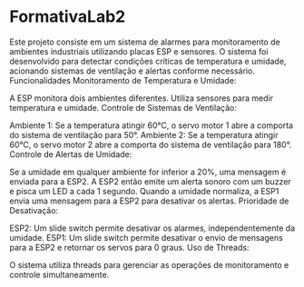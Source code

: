 # FormativaLab2
Este projeto consiste em um sistema de alarmes para monitoramento de ambientes industriais utilizando placas ESP e sensores. O sistema foi desenvolvido para detectar condições críticas de temperatura e umidade, acionando sistemas de ventilação e alertas conforme necessário.
Funcionalidades
Monitoramento de Temperatura e Umidade:

A ESP monitora dois ambientes diferentes.
Utiliza sensores para medir temperatura e umidade.
Controle de Sistemas de Ventilação:

Ambiente 1: Se a temperatura atingir 60°C, o servo motor 1 abre a comporta do sistema de ventilação para 50°.
Ambiente 2: Se a temperatura atingir 60°C, o servo motor 2 abre a comporta do sistema de ventilação para 180°.
Controle de Alertas de Umidade:

Se a umidade em qualquer ambiente for inferior a 20%, uma mensagem é enviada para a ESP2.
A ESP2 então emite um alerta sonoro com um buzzer e pisca um LED a cada 1 segundo.
Quando a umidade normaliza, a ESP1 envia uma mensagem para a ESP2 para desativar os alertas.
Prioridade de Desativação:

ESP2: Um slide switch permite desativar os alarmes, independentemente da umidade.
ESP1: Um slide switch permite desativar o envio de mensagens para a ESP2 e retornar os servos para 0 graus.
Uso de Threads:

O sistema utiliza threads para gerenciar as operações de monitoramento e controle simultaneamente.
